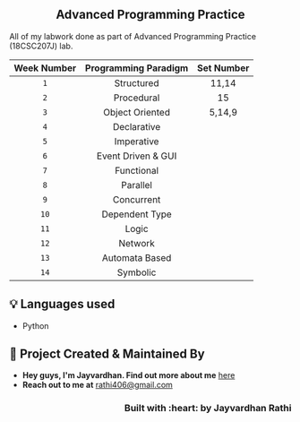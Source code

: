 <h2 align="center">Advanced Programming Practice</h2>

All of my labwork done as part of Advanced Programming Practice (18CSC207J) lab.

| Week Number | Programming Paradigm |Set Number|
|:------------:|:--------------------:|:--:|
| `1` | Structured |11,14|  
| `2` | Procedural |15| 
| `3` | Object Oriented |5,14,9|
| `4` | Declarative ||
| `5` | Imperative ||
| `6` | Event Driven & GUI | |
| `7` | Functional | |
| `8` | Parallel | |
| `9` | Concurrent| |
| `10`| Dependent Type| |
| `11`| Logic| |
| `12`| Network| |
| `13`| Automata Based| |
| `14`| Symbolic| |


## :bulb: Languages used

- Python

<!-- CONTACT --> 
## :man: Project Created & Maintained By

- **Hey guys, I'm Jayvardhan. Find out more about me** [ here](https://linkedin.com/in/rathi406)  
- **Reach out to me at** [rathi406@gmail.com](rathi406@gmail.com)  


<h3 align="right">Built with :heart: by Jayvardhan Rathi</h3>
